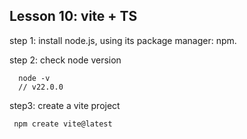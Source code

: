 ## Lesson 10: vite + TS
step 1: install node.js, using its package manager: npm. 

step 2: check node version
```
  node -v
  // v22.0.0
```

step3: create a vite project
```
 npm create vite@latest
```

